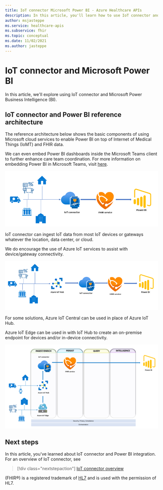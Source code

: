 ```yaml
---
title: IoT connector Microsoft Power BI - Azure Healthcare APIs
description: In this article, you'll learn how to use IoT connector and Power BI 
author: msjasteppe
ms.service: healthcare-apis
ms.subservice: fhir
ms.topic: conceptual
ms.date: 11/02/2021
ms.author: jasteppe
---
```


# IoT connector and Microsoft Power BI

In this article, we'll explore using IoT connector and  Microsoft Power Business Intelligence (BI).

## IoT connector and Power BI reference architecture

The reference architecture below shows the basic components of using Microsoft cloud services to enable Power BI on top of Internet of Medical Things (IoMT) and FHIR data. 

We can even embed Power BI dashboards inside the Microsoft Teams client to further enhance care team coordination. For more information on embedding Power BI in Microsoft Teams, visit [here](/power-bi/collaborate-share/service-embed-report-microsoft-teams).

![Screenshot of IoT connector and Power BI.](media/iot-concepts/iot-connector-power-bi.png#lightbox)

IoT connector can ingest IoT data from most IoT devices or gateways whatever the location, data center, or cloud. 

We do encourage the use of Azure IoT services to assist with device/gateway connectivity.

![Screenshot of IoT connector, IoT Hub, and Power BI.](media/iot-concepts/iot-connector-iot-hub-power-bi.png#lightbox)

For some solutions, Azure IoT Central can be used in place of Azure IoT Hub.

Azure IoT Edge can be used in with IoT Hub to create an on-premise endpoint for devices and/or in-device connectivity.

![Screenshot of IoT connector, IoT Hub, IoT Edge, and Power BI.](media/iot-concepts/iot-connector-iot-edge-power-bi.png#lightbox)

## Next steps

In this article, you've learned about IoT connector and Power BI integration. For an overview of IoT connector, see

>[!div class="nextstepaction"]
>[IoT connector overview](iot-connector-overview.md)

(FHIR&#174;) is a registered trademark of [HL7](https://hl7.org/fhir/) and is used with the permission of HL7.
